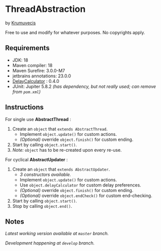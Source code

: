 # ThreadAbstraction

by [Krumuvecis](https://github.com/Krumuvecis)

Free to use and modify for whatever purposes. No copyrights apply.


## Requirements

* JDK: 18
* Maven compiler: 18
* Maven Surefire: 3.0.0-M7
* jetbrains annotations: 23.0.0
* [DelayCalculator](https://github.com/Krumuvecis/DelayCalculator) : 0.4.0
* JUnit: Jupiter 5.8.2 *(has dependency, but not really used; can remove from `pom.xml`)*


## Instructions

For single use **AbstractThread** :
1. Create an `object` that `extends AbstractThread`.
   * Implement `object.update()` for custom actions.
   * *(Optional)* override `object.finish()` for custom ending.
2. Start by calling `object.start()`.
3. *Note:* `object` has to be re-created upon every re-use.

For cyclical **AbstractUpdater** :
1. Create an `object` that `extends AbstractUpdater`.
   * *3 constructors available.*
   * Implement `object.update()` for custom actions.
   * Use `object.delayCalculator` for custom delay preferences.
   * *(Optional)* override `object.finish()` for custom ending.
   * *(Optional)* override `object.endCheck()` for custom end-checking.
2. Start by calling `object.start()`.
3. Stop by calling `object.end()`.


## Notes

<i>Latest working version available at `master` branch.</i>

<i>Development happening at `develop` branch.</i>
